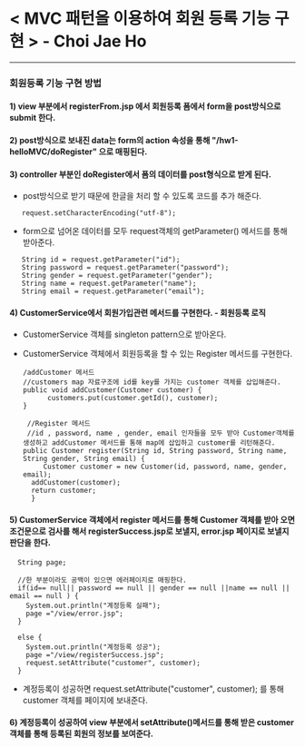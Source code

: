 
# < MVC 패턴을 이용하여 회원 등록 기능 구현 >  - Choi Jae Ho
---
### 회원등록 기능 구현 방법
#### 1) view 부분에서 registerFrom.jsp 에서 회원등록 폼에서 form을 post방식으로 submit 한다.

#### 2) post방식으로 보내진 data는 form의 action 속성을 통해 "/hw1-helloMVC/doRegister" 으로 매핑된다. 

#### 3) controller 부분인 doRegister에서 폼의 데이터를 post형식으로 받게 된다. 

  - post방식으로 받기 때문에 한글을 처리 할 수 있도록 코드를 추가 해준다. 
 ~~~
    request.setCharacterEncoding("utf-8");
 ~~~
  - form으로 넘어온 데이터를 모두 request객체의 getParameter() 메서드를 통해 받아준다. 
 ~~~
    String id = request.getParameter("id"); 
    String password = request.getParameter("password");
    String gender = request.getParameter("gender");
    String name = request.getParameter("name");
    String email = request.getParameter("email");
 ~~~
#### 4) CustomerService에서 회원가입관련 메서드를 구현한다.  - 회원등록 로직 
 
  - CustomerService 객체를 singleton pattern으로 받아온다. 
  
  - CustomerService 객체에서 회원등록을 할 수 있는 Register 메서드를 구현한다. 
      ~~~
     /addCustomer 메서드
     //customers map 자료구조에 id를 key를 가지는 customer 객체를 삽입해준다. 
     public void addCustomer(Customer customer) {
	    	customers.put(customer.getId(), customer);
	}
      
       //Register 메서드
       //id , password, name , gender, email 인자들을 모두 받아 Customer객체를 생성하고 addCustomer 메서드를 통해 map에 삽입하고 customer를 리턴해준다. 
     public Customer register(String id, String password, String name, String gender, String email) {
	       Customer customer = new Customer(id, password, name, gender, email);
		addCustomer(customer);
		return customer;
      	}
       ~~~
 #### 5) CustomerService 객체에서 register 메서드를 통해 Customer 객체를 받아 오면 조건문으로 검사를 해서 registerSuccess.jsp로 보낼지, error.jsp 페이지로 보낼지 판단을 한다. 

      String page;
      
      //한 부분이라도 공백이 있으면 에러페이지로 매핑한다. 
      if(id== null|| password == null || gender == null ||name == null || email == null ) {
        System.out.println("계정등록 실패");
        page ="/view/error.jsp";
      }
      
      else {
        System.out.println("계정등록 성공");
        page ="/view/registerSuccess.jsp";
        request.setAttribute("customer", customer);
      }
     
  - 계정등록이 성공하면 request.setAttribute("customer", customer); 를 통해 customer 객체를 페이지에 보내준다. 
      
  #### 6) 계정등록이 성공하여 view 부분에서 setAttribute()메서드를 통해 받은 customer객체를 통해 등록된 회원의 정보를 보여준다. 
           
      

    
    
